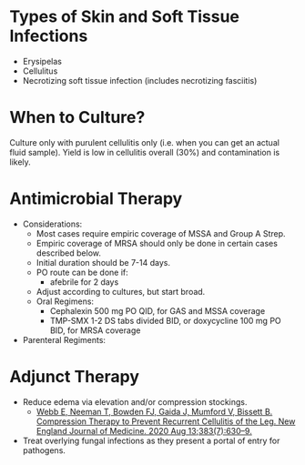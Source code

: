 # Types of Skin and Soft Tissue Infections
- Erysipelas
- Cellulitus
- Necrotizing soft tissue infection (includes necrotizing fasciitis)

# When to Culture?
Culture only with purulent cellulitis only (i.e. when you can get an actual fluid sample). Yield is low in cellulitis overall (30%) and contamination is likely.

# Antimicrobial Therapy
- Considerations:
    - Most cases require empiric coverage of MSSA and Group A Strep.
    - Empiric coverage of MRSA should only be done in certain cases described below.
    - Initial duration should be 7-14 days.
    - PO route can be done if:
        - afebrile for 2 days
    - Adjust according to cultures, but start broad.
  - Oral Regimens:
    - Cephalexin 500 mg PO QID, for GAS and MSSA coverage
    - TMP-SMX 1-2 DS tabs divided BID, or doxycycline 100 mg PO BID, for MRSA coverage
- Parenteral Regiments:

# Adjunct Therapy
- Reduce edema via elevation and/or compression stockings.
  - [Webb E, Neeman T, Bowden FJ, Gaida J, Mumford V, Bissett B. Compression Therapy to Prevent Recurrent Cellulitis of the Leg. New England Journal of Medicine. 2020 Aug 13;383(7):630–9.](https://www.nejm.org/doi/full/10.1056/NEJMoa1917197) 
- Treat overlying fungal infections as they present a portal of entry for pathogens.


